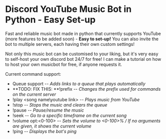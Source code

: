 # Discord YouTube Music Bot in Python - Easy Set-up
Fast and reliable music bot made in python that currently supports YouTube (more features to be added soon) - **Easy to set-up!**
You can also invite the bot to multiple servers, each having their own custom settings!


Not only this music bot can be customised to your liking, but it's very easy to self-host your own discord bot 24/7 for free! I can make a tutorial on how to host your own musicbot for free, if anyone requests it.

Current command support:
- Queue support -- *Adds links to a queue that plays automatically*
- **TODO: FIX THIS: **!prefix -- *Changes the prefix used for commands on the current server*
- !play <song name\youtube link> -- *Plays music from YouTube*
- !stop -- *Stops the music and clears the queue*
- !pause -- *Pause/resume the music*
- !seek <seconds> -- *Go to a specific timeframe on the current song*
- !volume opt:<0-100> -- *Sets the volume to <0-100>% / If no arguments are given, it shows the current volume*
- !ping -- *Displays the bot's ping*